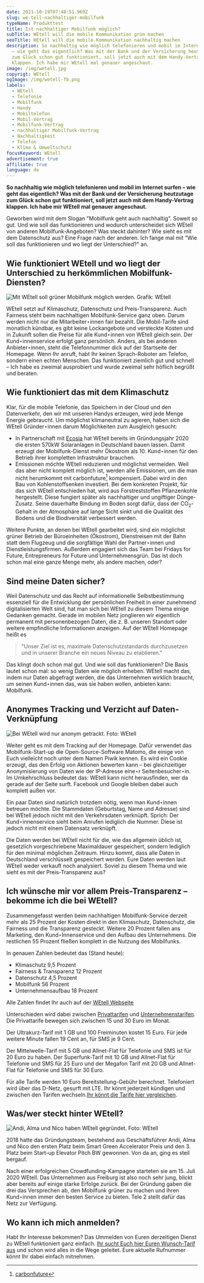 ```yaml
---
date: 2021-10-19T07:48:51.969Z
slug: we-tell-nachhaltiger-mobilfunk
typeName: Produkttest
title: Ist nachhaltiger Mobilfunk möglich?
subTitle: WEtell will die mobile Kommunikation grün machen
seoTitle: WEtell will die mobile Kommunikation nachhaltig machen
description: So nachhaltig wie möglich telefonieren und mobil im Internet surfen
  – wie geht das eigentlich? Was mit der Bank und der Versicherung heutzutage
  zum Glück schon gut funktioniert, soll jetzt auch mit dem Handy-Vertrag
  klappen. Ich habe mir WEtell mal genauer angeschaut.
image: /img/wetell.jpg
copyrigt: WEtell
ogImage: /img/wetell-fb.png
labels:
  - WEtell
  - Telefonie
  - Mobilfunk
  - Handy
  - Mobiltelefon
  - Mobil-Vertrag
  - Mobilfunk-Vertrag
  - nachhaltiger Mobilfunk-Vertrag
  - Nachhaltigkeit
  - Telefon
  - Klima & Umweltschutz
focusKeyword: WEtell
advertisement: true
affiliate: true
language: de
---
```

**So nachhaltig wie möglich telefonieren und mobil im Internet surfen – wie geht das eigentlich? Was mit der Bank und der Versicherung heutzutage zum Glück schon gut funktioniert, soll jetzt auch mit dem Handy-Vertrag klappen. Ich habe mir WEtell mal genauer angeschaut.**

Geworben wird mit dem Slogan "Mobilfunk geht auch nachhaltig". Soweit so gut. Und wie soll das funktionieren und wodurch unterscheidet sich WEtell von anderen Mobilfunk-Angeboten? Was steckt dahinter? Wie sieht es mit dem Datenschutz aus? Eine Frage nach der anderen. Ich fange mal mit "Wie soll das funktionieren und wo liegt der Unterschied?" an.

## Wie funktioniert WEtell und wo liegt der Unterschied zu herkömmlichen Mobilfunk-Diensten?

![Mit WEtell soll grüner Mobilfunk möglich werden. Grafik: WEtell](/img/wetell-1-.jpg "Mit WEtell soll grüner Mobilfunk möglich werden. Grafik: WEtell")

WEtell setzt auf Klimaschutz, Datenschutz und Preis-Transparenz. Auch Fairness steht beim nachhaltigen Mobilfunk-Service ganz oben. Darum werden nicht nur die Mitarbeiter⋆innen fair bezahlt. Die Mobil-Tarife sind monatlich kündbar, es gibt keine Lockangebote und versteckte Kosten und in Zukunft sollen die Preise für alle Kund⋆innen von WEtell gleich sein. Der Kund⋆innenservice erfolgt ganz persönlich. Anders, als bei anderen Anbieter⋆innen, steht die Telefonnummer dick auf der Startseite der Homepage. Wenn Ihr anruft, habt Ihr keinen Sprach-Roboter am Telefon, sondern einen echten Menschen. Das funktioniert ziemlich gut und schnell – Ich habe es zweimal ausprobiert und wurde zweimal sehr höflich begrüßt und beraten.

## Wie funktioniert das mit dem Klimaschutz

Klar, für die mobile Telefonie, das Speichern in der Cloud und den Datenverkehr, den wir mit unseren Handys erzeugen, wird jede Menge Energie gebraucht. Um möglichst klimaneutral zu agieren, haben sich die WEtell Gründer⋆innen darum Möglichkeiten zum Ausgleich gesucht:

* In Partnerschaft mit [Ecosia](/2017/02/ecosia-regenwald-schuetzen-beim-googeln/) hat WEtell bereits im Gründungsjahr 2020 die ersten 570kW Solaranlagen in Deutschland bauen lassen. Damit erzeugt der Mobilfunk-Dienst mehr Ökostrom als 10. Kund⋆innen für den Betrieb ihrer kompletten Infrastruktur brauchen.
* Emissionen möchte WEtell reduzieren und möglichst vermeiden. Weil das aber nicht komplett möglich ist, werden alle Emissionen, um die man nicht herumkommt mit carbonfuture[^1] kompensiert. Dabei wird in den Bau von Kohlenstoffsenken investiert. Bei dem konkreten Projekt, für das sich WEtell entschieden hat, wird aus Forstreststoffen Pflanzenkohle hergestellt. Diese fungiert später als nachhaltiger und ungiftiger Dünge-Zusatz. Seine dauerhafte Bindung im Boden sorgt dafür, dass der CO<sub>2</sub>-Gehalt in der Atmosphäre auf lange Sicht sinkt und die Qualität des Bodens und die Biodiversität verbessert werden.

Weitere Punkte, an denen bei WEtell gearbeitet wird, sind ein möglichst grüner Betrieb der Büroeinheiten (Ökostrom), Dienstreisen mit der Bahn statt dem Flugzeug und die sorgfältige Wahl der Partner⋆innen und Dienstleistungsfirmen. Außerdem engagiert sich das Team bei Fridays for Future, Entrepreneurs for Future und Unternehmensgrün. Das ist doch schon mal eine ganze Menge mehr, als andere machen, oder?

## Sind meine Daten sicher?

Weil Datenschutz und das Recht auf informationelle Selbstbestimmung essenziell für die Entwicklung der persönlichen Freiheit in einer zunehmend digitalisierten Welt sind, hat man sich bei WEtell zu diesem Thema einige Gedanken gemacht. Gerade im mobilen Netz jonglieren wir eigentlich permanent mit personenbezogen Daten, die z. B. unseren Standort oder weitere empfindliche Informationen anzeigen. Auf der WEtell Homepage heißt es

> "Unser Ziel ist es, maximale Datenschutzstandards durchzusetzen und in unserer Branche ein neues Niveau zu etablieren."

Das klingt doch schon mal gut. Und wie soll das funktionieren? Die Basis lautet schon mal: so wenig Daten wie möglich erheben. WEtell macht das, indem nur Daten abgefragt werden, die das Unternehmen wirklich braucht, um seinen Kund⋆innen das, was sie haben wollen, anbieten kann: Mobilfunk.

## Anonymes Tracking und Verzicht auf Daten-Verknüpfung

![Bei WEtell wird nur anonym getrackt. Foto: WEtell](/img/wetell-2-.jpg "Bei WEtell wird nur anonym getrackt. Foto: WEtell")

Weiter geht es mit dem Tracking auf der Homepage. Dafür verwendet das Mobilfunk-Start-up die Open-Source-Software Matomo, die einige von Euch vielleicht noch unter dem Namen Piwik kennen. Es wird ein Cookie erzeugt, das den Erfolg von Aktionen bewerten kann – bei gleichzeitiger Anonymisierung von Daten wie der IP-Adresse eine⋆r Seitenbesucher⋆in. Im Umkehrschluss bedeutet das: WEtell kann nicht herausfinden, wer da gerade auf der Seite surft. Facebook und Google bleiben dabei auch komplett außen vor.

Ein paar Daten sind natürlich trotzdem nötig, wenn man Kund⋆innen betreuen möchte. Die Stammdaten (Geburtstag, Name und Adresse) sind bei WEtell jedoch nicht mit den Verkehrsdaten verknüpft. Sprich: Der Kund⋆innenservice sieht beim Anrufen lediglich die Nummer. Diese ist jedoch nicht mit einem Datensatz verknüpft.

Die Daten werden bei WEtell nicht für die, wie das allgemein üblich ist, gesetzlich vorgeschriebene Maximaldauer gespeichert, sondern lediglich für den minimal möglichen Zeitraum. Hinzu kommt, dass alle Daten in Deutschland verschlüsselt gespeichert werden. Eure Daten werden laut WEtell weder verkauft noch analysiert. Soviel zu diesem Thema und wie sieht es mit der Preis-Transparenz aus?

## Ich wünsche mir vor allem Preis-Transparenz – bekomme ich die bei WEtell?

Zusammengefasst werden beim nachhaltigen Mobilfunk-Service derzeit mehr als 25 Prozent der Kosten direkt in den Klimaschutz, Datenschutz, die Fairness und die Transparenz gesteckt. Weitere 20 Prozent fallen ans Marketing, den Kund⋆Innenservice und den Aufbau des Unternehmens. Die restlichen 55 Prozent fließen komplett in die Nutzung des Mobilfunks.

In genauen Zahlen bedeutet das (Stand heute):

* Klimaschutz 9,5 Prozent
* Fairness & Transparenz 12 Prozent
* Datenschutz 4,5 Prozent
* Mobilfunk 56 Prozent
* Unternehmensaufbau 18 Prozent

Alle Zahlen findet Ihr auch auf der [WEtell Webseite](https://adtr.co/52uDP0)

Unterschieden wird dabei zwischen [Privattarifen](https://adtr.co/34qJe1) und [Unternehmenstarifen](https://adtr.co/KgJ4Wd). Die Privattarife bewegen sich zwischen 15 und 30 Euro im Monat.

Der Ultrakurz-Tarif mit 1 GB und 100 Freiminuten kostet 15 Euro. Für jede weitere Minute fallen 19 Cent an, für SMS je 9 Cent.

Der Mittelwelle-Tarif mit 5 GB und Allnet-Flat für Telefonie und SMS ist für 20 Euro zu haben. Der Superfunk-Tarif mit 10 GB und Allnet-Flat für Telefonie und SMS für 25 Euro und der Megafon Tarif mit 20 GB und Allnet-Flat für Telefonie und SMS für 30 Euro.

Für alle Tarife werden 10 Euro Bereitstellung-Gebühr berechnet. Telefoniert wird über das D-Netz, gesurft mit LTE. Ihr könnt jederzeit kündigen und zwischen den Tarifen wechseln.[Ihr könnt die Tarife hier vergleichen](https://adtr.co/34qJe1).

## Was/wer steckt hinter WEtell?

![Andi, Alma und Nico haben WEtell gegründet. Foto: WEtell](/img/wetell-gruendungsteam.jpg "Andi, Alma und Nico haben WEtell gegründet. Foto: WEtell")

2018 hatte das Gründungsteam, bestehend aus Geschäftsführer Andi, Alma und Nico den ersten Platz beim Smart Green Accelerator Preis und den 3. Platz beim Start-up Elevator Pitch BW gewonnen. Von da an, ging es steil bergauf.

Nach einer erfolgreichen Crowdfunding-Kampagne starteten sie am 15. Juli 2020 WEtell. Das Unternehmen aus Freiburg ist also noch sehr jung, blickt aber bereits auf einige starke Erfolge zurück. Bei der Gründung gaben die drei das Versprechen ab, den Mobilfunk grüner zu machen und ihren Kund⋆innen immer den besten Service zu bieten. Tele 2 stellt dafür das Netz zur Verfügung. 

## Wo kann ich mich anmelden?

Habt Ihr Interesse bekommen? Das Ummelden von Euren derzeitigen Dienst zu WEtell funktioniert ganz einfach. [Ihr sucht Euch hier Euren Wunsch-Tarif aus](https://adtr.co/34qJe1) und schon wird alles in die Wege geleitet. Eure aktuelle Rufnummer könnt Ihr dabei einfach mitnehmen.

[^1]: [carbonfuture](https://www.carbonfuture.earth/)